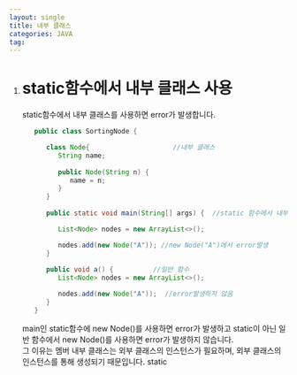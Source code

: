 ```yaml
---
layout: single
title: 내부 클래스
categories: JAVA
tag: 
---
```


1. # static함수에서 내부 클래스 사용
   static함수에서 내부 클래스를 사용하면 error가 발생합니다.   

   ```java
      public class SortingNode {

         class Node{	                 //내부 클래스
            String name;
            
            public Node(String n) {
               name = n;
            }
         }
         
         public static void main(String[] args) {  //static 함수에서 내부 클래스 사용

            List<Node> nodes = new ArrayList<>();

            nodes.add(new Node("A")); //new Node("A")에서 error발생
         }
         
         public void a() {          //일반 함수
            List<Node> nodes = new ArrayList<>();

            nodes.add(new Node("A"));  //error발생하지 않음
         }
      }
   ```   
   main인 static함수에 new Node()를 사용하면 error가 발생하고 static이 아닌 일반 함수에서 new Node()를 사용하면 error가 발생하지 않습니다.   
   그 이유는 멤버 내부 클래스는 외부 클래스의 인스턴스가 필요하며, 외부 클래스의 인스턴스를 통해 생성되기 때문입니다. static

   